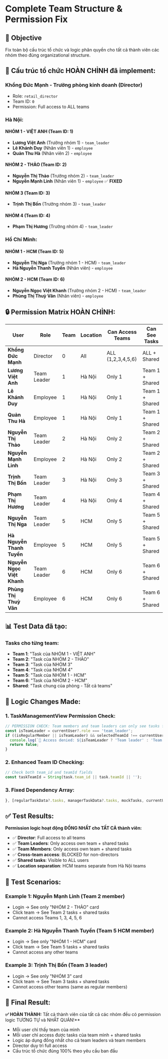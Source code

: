 # Complete Team Structure & Permission Fix

## 🎯 **Objective**
Fix toàn bộ cấu trúc tổ chức và logic phân quyền cho tất cả thành viên các nhóm theo đúng organizational structure.

## 🏢 **Cấu trúc tổ chức HOÀN CHỈNH đã implement:**

### **Khổng Đức Mạnh - Trưởng phòng kinh doanh (Director)**
- Role: `retail_director`
- Team ID: `0`
- Permission: Full access to ALL teams

### **Hà Nội:**

#### **NHÓM 1 - VIỆT ANH (Team ID: 1)**
- **Lương Việt Anh** (Trưởng nhóm 1) - `team_leader`
- **Lê Khánh Duy** (Nhân viên 1) - `employee`
- **Quản Thu Hà** (Nhân viên 2) - `employee`

#### **NHÓM 2 - THẢO (Team ID: 2)**
- **Nguyễn Thị Thảo** (Trưởng nhóm 2) - `team_leader`
- **Nguyễn Mạnh Linh** (Nhân viên 1) - `employee` ✅ **FIXED**

#### **NHÓM 3 (Team ID: 3)**
- **Trịnh Thị Bốn** (Trưởng nhóm 3) - `team_leader`

#### **NHÓM 4 (Team ID: 4)**
- **Phạm Thị Hương** (Trưởng nhóm 4) - `team_leader`

### **Hồ Chí Minh:**

#### **NHÓM 1 - HCM (Team ID: 5)**
- **Nguyễn Thị Nga** (Trưởng nhóm 1 - HCM) - `team_leader`
- **Hà Nguyễn Thanh Tuyền** (Nhân viên) - `employee`

#### **NHÓM 2 - HCM (Team ID: 6)**
- **Nguyễn Ngọc Việt Khanh** (Trưởng nhóm 2 - HCM) - `team_leader`
- **Phùng Thị Thuỳ Vân** (Nhân viên) - `employee`

## 🔒 **Permission Matrix HOÀN CHỈNH:**

| User | Role | Team | Location | Can Access Teams | Can See Tasks |
|------|------|------|----------|------------------|---------------|
| **Khổng Đức Mạnh** | Director | 0 | All | ALL (1,2,3,4,5,6) | ALL + Shared |
| **Lương Việt Anh** | Team Leader | 1 | Hà Nội | Only 1 | Team 1 + Shared |
| **Lê Khánh Duy** | Employee | 1 | Hà Nội | Only 1 | Team 1 + Shared |
| **Quản Thu Hà** | Employee | 1 | Hà Nội | Only 1 | Team 1 + Shared |
| **Nguyễn Thị Thảo** | Team Leader | 2 | Hà Nội | Only 2 | Team 2 + Shared |
| **Nguyễn Mạnh Linh** | Employee | 2 | Hà Nội | Only 2 | Team 2 + Shared |
| **Trịnh Thị Bốn** | Team Leader | 3 | Hà Nội | Only 3 | Team 3 + Shared |
| **Phạm Thị Hương** | Team Leader | 4 | Hà Nội | Only 4 | Team 4 + Shared |
| **Nguyễn Thị Nga** | Team Leader | 5 | HCM | Only 5 | Team 5 + Shared |
| **Hà Nguyễn Thanh Tuyền** | Employee | 5 | HCM | Only 5 | Team 5 + Shared |
| **Nguyễn Ngọc Việt Khanh** | Team Leader | 6 | HCM | Only 6 | Team 6 + Shared |
| **Phùng Thị Thuỳ Vân** | Employee | 6 | HCM | Only 6 | Team 6 + Shared |

## 📊 **Test Data đã tạo:**

### **Tasks cho từng team:**
- **Team 1**: "Task của NHÓM 1 - VIỆT ANH"
- **Team 2**: "Task của NHÓM 2 - THẢO"
- **Team 3**: "Task của NHÓM 3"
- **Team 4**: "Task của NHÓM 4"
- **Team 5**: "Task của NHÓM 1 - HCM"
- **Team 6**: "Task của NHÓM 2 - HCM"
- **Shared**: "Task chung của phòng - Tất cả teams"

## 🔧 **Logic Changes Made:**

### **1. TaskManagementView Permission Check:**
```typescript
// PERMISSION CHECK: Team members and team leaders can only see tasks from their own team
const isTeamLeader = currentUser?.role === 'team_leader';
if ((isRegularMember || isTeamLeader) && selectedTeamId !== currentUserTeamId) {
  console.log(`🚫 Access denied: ${isTeamLeader ? 'Team leader' : 'Team member'} ${currentUser?.name} (team ${currentUserTeamId}) cannot access team ${selectedTeamId}`);
  return false;
}
```

### **2. Enhanced Team ID Checking:**
```typescript
// Check both team_id and teamId fields
const taskTeamId = String(task.team_id || task.teamId || '');
```

### **3. Fixed Dependency Array:**
```typescript
}, [regularTaskData?.tasks, managerTaskData?.tasks, mockTasks, currentUser, users, teams, selectedLocation, selectedTeam, selectedMember, selectedMemberId, effectiveUser, selectedTeamForView]);
```

## ✅ **Test Results:**

**Permission logic hoạt động ĐỒNG NHẤT cho TẤT CẢ thành viên:**

- ✅ **Director**: Full access to all teams
- ✅ **Team Leaders**: Only access own team + shared tasks
- ✅ **Team Members**: Only access own team + shared tasks
- ✅ **Cross-team access**: BLOCKED for non-directors
- ✅ **Shared tasks**: Visible to ALL users
- ✅ **Location separation**: HCM teams separate from Hà Nội teams

## 🧪 **Test Scenarios:**

### **Example 1: Nguyễn Mạnh Linh (Team 2 member)**
- Login → See only "NHÓM 2 - THẢO" card
- Click team → See Team 2 tasks + shared tasks
- Cannot access Teams 1, 3, 4, 5, 6

### **Example 2: Hà Nguyễn Thanh Tuyền (Team 5 HCM member)**
- Login → See only "NHÓM 1 - HCM" card
- Click team → See Team 5 tasks + shared tasks
- Cannot access any other teams

### **Example 3: Trịnh Thị Bốn (Team 3 leader)**
- Login → See only "NHÓM 3" card
- Click team → See Team 3 tasks + shared tasks
- Cannot access other teams (same as regular members)

## 🎉 **Final Result:**

**✅ HOÀN THÀNH:** Tất cả thành viên của tất cả các nhóm đều có permission logic TƯƠNG TỰ và NHẤT QUÁN!**

- Mỗi user chỉ thấy team của mình
- Mỗi user chỉ access được tasks của team mình + shared tasks
- Logic áp dụng đồng nhất cho cả team leaders và team members
- Director duy trì full access
- Cấu trúc tổ chức đúng 100% theo yêu cầu ban đầu
